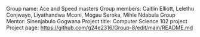 Group name: Ace and Speed masters
Group members: Caitlin Elliott, Lelethu Conjwayo, Liyathandwa Mconi, Mogau Seroka, Mihle Ndabula
Group Mentor: Sinenjabulo Gogwana
Project title: Computer Science 102 project
Project page: https://github.com/g24e2316/Group-8/edit/main/README.md 
